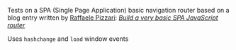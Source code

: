 Tests on a SPA (Single Page Application) basic navigation router based on a blog entry written by [Raffaele Pizzari](https://dev.to/pixari): *[Build a very basic SPA JavaScript router](https://dev.to/pixari/build-a-very-basic-spa-javascript-router-2k4p)*

Uses `hashchange` and `load` window events